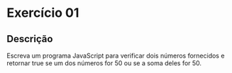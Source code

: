 # Exercício 01

## Descrição

Escreva um programa JavaScript para verificar dois números fornecidos e retornar true se um dos números for 50 ou se a soma deles for 50.
